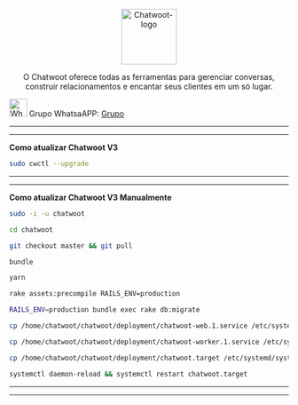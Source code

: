 <p align="center">
	<img src="https://www.chatwoot.com/docs/img/logo.png" alt="Chatwoot-logo" width="100" />	
	<p align="center">O Chatwoot oferece todas as ferramentas para gerenciar conversas, construir relacionamentos e encantar seus clientes em um só lugar.</p>
</p>

<p align="left">
	<img src="https://whatsapp.com/favicon.ico" alt="WhatsAPP-logo" width="32" />
	<span>Grupo WhatsaAPP: </span>
	<a href="https://chat.whatsapp.com/CLKge3hmHmmBcIL04mBzmT" target="_blank">Grupo</a>
</p>

<hr />
<hr />

**Como atualizar Chatwoot V3**

```bash
sudo cwctl --upgrade
```

<hr />
<hr />

**Como atualizar Chatwoot V3 Manualmente**

```bash
sudo -i -u chatwoot
```

```bash
cd chatwoot
```

```bash
git checkout master && git pull
```

```bash
bundle
```

```bash
yarn
```

```bash
rake assets:precompile RAILS_ENV=production
```

```bash
RAILS_ENV=production bundle exec rake db:migrate
```

```bash
cp /home/chatwoot/chatwoot/deployment/chatwoot-web.1.service /etc/systemd/system/chatwoot-web.1.service
```

```bash
cp /home/chatwoot/chatwoot/deployment/chatwoot-worker.1.service /etc/systemd/system/chatwoot-worker.1.service
```

```bash
cp /home/chatwoot/chatwoot/deployment/chatwoot.target /etc/systemd/system/chatwoot.target
```

```bash
systemctl daemon-reload && systemctl restart chatwoot.target
```

<hr />
<hr />
